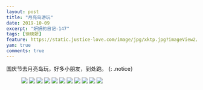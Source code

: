 ```yaml
---
layout: post
title: "月亮岛游玩"
date: 2019-10-09
excerpt: "妍妍的日记-147"
tags: [徐晓妍]
feature: https://static.justice-love.com/image/jpg/xktp.jpg?imageView2/1/w/1200/h/500
yan: true
comments: true
---
```

国庆节去月亮岛玩，好多小朋友，到处跑。
{: .notice}
<figure>
    <img src="{{ site.staticUrl }}/yanyan/image/yueliangdaoyw1.jpg?imageMogr2/auto-orient" />
    <img src="{{ site.staticUrl }}/yanyan/image/yueliangdaoyw2.jpg?imageMogr2/auto-orient" />
    <img src="{{ site.staticUrl }}/yanyan/image/yueliangdaoyw3.jpg?imageMogr2/auto-orient" />
    <img src="{{ site.staticUrl }}/yanyan/image/yueliangdaoyw4.jpg?imageMogr2/auto-orient" />
    <img src="{{ site.staticUrl }}/yanyan/image/yueliangdaoyw5.jpg?imageMogr2/auto-orient" />
    <img src="{{ site.staticUrl }}/yanyan/image/yueliangdaoyw6.jpg?imageMogr2/auto-orient" />
    <img src="{{ site.staticUrl }}/yanyan/image/yueliangdaoyw8.jpg?imageMogr2/auto-orient" />
    <img src="{{ site.staticUrl }}/yanyan/image/yueliangdaoyw9.jpg?imageMogr2/auto-orient" />
    <img src="{{ site.staticUrl }}/yanyan/image/yueliangdaoyw10.jpg?imageMogr2/auto-orient" />
    <img src="{{ site.staticUrl }}/yanyan/image/yueliangdaoyw11.jpg?imageMogr2/auto-orient" />
    <img src="{{ site.staticUrl }}/yanyan/image/yueliangdaoyw12.jpg?imageMogr2/auto-orient" />
</figure>
